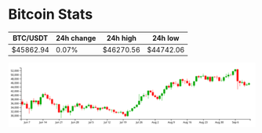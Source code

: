 # Bitcoin Stats

BTC/USDT|24h change|24h high|24h low|
|---|---|---|---|
|$45862.94|0.07%|$46270.56|$44742.06|

<img src="./chart.svg">

